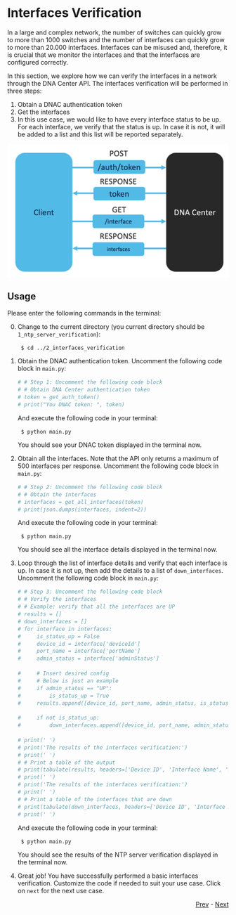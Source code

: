 # Interfaces Verification

In a large and complex network, the number of switches can quickly grow to more than 1000 switches and the number of interfaces can quickly grow to more than 20.000 interfaces. Interfaces can be misused and, therefore, it is crucial that we monitor the interfaces and that the interfaces are configured correctly.  

In this section, we explore how we can verify the interfaces in a network through the DNA Center API. The interfaces verification will be performed in three steps: 

1. Obtain a DNAC authentication token
2. Get the interfaces
3. In this use case, we would like to have every interface status to be up. For each interface, we verify that the status is up. In case it is not, it will be added to a list and this list will be reported separately. 

![flow](../IMAGES/interfaces_verification.png)

## Usage

Please enter the following commands in the terminal:

0. Change to the current directory (you current directory should be `1_ntp_server_verification`):

        $ cd ../2_interfaces_verification

1. Obtain the DNAC authentication token. Uncomment the following code block in `main.py`:

    ```python
    # # Step 1: Uncomment the following code block
    # # Obtain DNA Center authentication token
    # token = get_auth_token()
    # print("You DNAC token: ", token)
    ```
    And execute the following code in your terminal:

        $ python main.py
    
    You should see your DNAC token displayed in the terminal now.

2. Obtain all the interfaces. Note that the API only returns a maximum of 500 interfaces per response. Uncomment the following code block in `main.py`:

    ```python
    # # Step 2: Uncomment the following code block
    # # Obtain the interfaces
    # interfaces = get_all_interfaces(token)
    # print(json.dumps(interfaces, indent=2))
    ```
    
    And execute the following code in your terminal:

        $ python main.py
    
    You should see all the interface details displayed in the terminal now.

3. Loop through the list of interface details and verify that each interface is up. In case it is not up, then add the details to a list of `down_interfaces`. Uncomment the following code block in `main.py`:

    ```python
    # # Step 3: Uncomment the following code block
    # # Verify the interfaces
    # # Example: verify that all the interfaces are UP
    # results = []
    # down_interfaces = []
    # for interface in interfaces:
    #     is_status_up = False
    #     device_id = interface['deviceId']
    #     port_name = interface['portName']
    #     admin_status = interface['adminStatus']

    #     # Insert desired config
    #     # Below is just an example
    #     if admin_status == "UP":
    #         is_status_up = True
    #     results.append([device_id, port_name, admin_status, is_status_up])

    #     if not is_status_up:
    #         down_interfaces.append([device_id, port_name, admin_status, is_status_up])

    # print(' ')
    # print('The results of the interfaces verification:')
    # print(' ')
    # # Print a table of the output
    # print(tabulate(results, headers=['Device ID', 'Interface Name', 'Status', 'Is status up?']))
    # print(' ')
    # print('The results of the interfaces verification:')
    # print(' ')
    # # Print a table of the interfaces that are down
    # print(tabulate(down_interfaces, headers=['Device ID', 'Interface Name', 'Status', 'Is status up?']))
    # print(' ')
    ```
    And execute the following code in your terminal:

        $ python main.py

    You should see the results of the NTP server verification displayed in the terminal now.

4. Great job! You have successfully performed a basic interfaces verification. Customize the code if needed to suit your use case. Click on `next` for the next use case. 


<div align="right">

   [Prev](../1_ntp_server_verification) - [Next](../3_vty_lines_verification)
</div>

